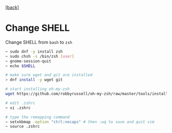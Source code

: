 [\[back\]](../)

# Change SHELL

Change SHELL from `bash` to `zsh`

```bash
~ sudo dnf -y install zsh
~ sudo chsh -s /bin/zsh [user]
~ gnome-session-quit
~ echo $SHELL

# make sure wget and git are installed
> dnf install -y wget git

# start installing oh-my-zsh
wget https://github.com/robbyrussell/oh-my-zsh/raw/master/tools/install.sh -O - | zsh

# edit .zshrc
> vi .zshrc 

# type the remapping command
~ setxkbmap -option "ctrl:nocaps" # then :wq to save and quit vim
~ source .zshrc
```

